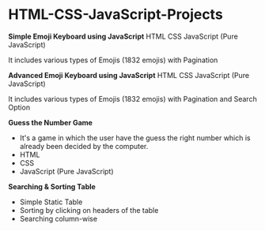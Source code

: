# HTML-CSS-JavaScript-Projects

**Simple Emoji Keyboard using JavaScript**
HTML
CSS
JavaScript (Pure JavaScript)

It includes various types of Emojis (1832 emojis) with Pagination

**Advanced Emoji Keyboard using JavaScript**
HTML
CSS
JavaScript (Pure JavaScript)

It includes various types of Emojis (1832 emojis) with Pagination and Search Option

**Guess the Number Game**
- It's a game in which the user have the guess the right number which is already been decided by the computer.
- HTML
- CSS
- JavaScript (Pure JavaScript)

**Searching & Sorting Table**
- Simple Static Table
- Sorting by clicking on headers of the table
- Searching column-wise
